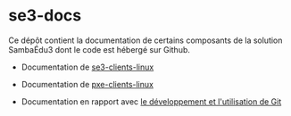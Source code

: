 # se3-docs

Ce dépôt contient la documentation de certains composants de
la solution SambaÉdu3 dont le code est hébergé sur Github.

* Documentation de [se3-clients-linux](se3-clients-linux/README.md)
* Documentation de [pxe-clients-linux](pxe-clients-linux/README.md)

* Documentation en rapport avec [le développement et l'utilisation de Git](se3-clients-linux/dev/README.md)


